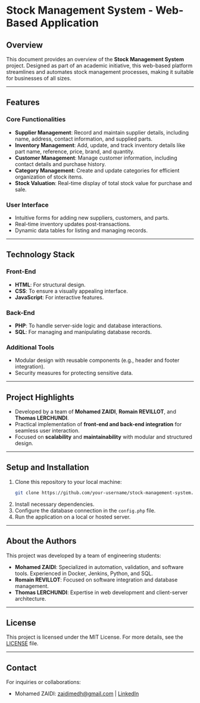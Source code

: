 # Stock Management System - Web-Based Application

## Overview

This document provides an overview of the **Stock Management System** project. Designed as part of an academic initiative, this web-based platform streamlines and automates stock management processes, making it suitable for businesses of all sizes.

---

## Features

### Core Functionalities
- **Supplier Management**: Record and maintain supplier details, including name, address, contact information, and supplied parts.
- **Inventory Management**: Add, update, and track inventory details like part name, reference, price, brand, and quantity.
- **Customer Management**: Manage customer information, including contact details and purchase history.
- **Category Management**: Create and update categories for efficient organization of stock items.
- **Stock Valuation**: Real-time display of total stock value for purchase and sale.

### User Interface
- Intuitive forms for adding new suppliers, customers, and parts.
- Real-time inventory updates post-transactions.
- Dynamic data tables for listing and managing records.

---

## Technology Stack

### Front-End
- **HTML**: For structural design.
- **CSS**: To ensure a visually appealing interface.
- **JavaScript**: For interactive features.

### Back-End
- **PHP**: To handle server-side logic and database interactions.
- **SQL**: For managing and manipulating database records.

### Additional Tools
- Modular design with reusable components (e.g., header and footer integration).
- Security measures for protecting sensitive data.

---

## Project Highlights

- Developed by a team of **Mohamed ZAIDI**, **Romain REVILLOT**, and **Thomas LERCHUNDI**.
- Practical implementation of **front-end and back-end integration** for seamless user interaction.
- Focused on **scalability** and **maintainability** with modular and structured design.

---

## Setup and Installation

1. Clone this repository to your local machine:
   ```bash
   git clone https://github.com/your-username/stock-management-system.git
   ```
2. Install necessary dependencies.
3. Configure the database connection in the `config.php` file.
4. Run the application on a local or hosted server.

---

## About the Authors

This project was developed by a team of engineering students:
- **Mohamed ZAIDI**: Specialized in automation, validation, and software tools. Experienced in Docker, Jenkins, Python, and SQL.
- **Romain REVILLOT**: Focused on software integration and database management.
- **Thomas LERCHUNDI**: Expertise in web development and client-server architecture.

---

## License

This project is licensed under the MIT License. For more details, see the [LICENSE](LICENSE) file.

---

## Contact

For inquiries or collaborations:
- Mohamed ZAIDI: [zaidimedh@gmail.com](mailto:zaidimedh@gmail.com) | [LinkedIn](https://linkedin.com/in/dzdma)


